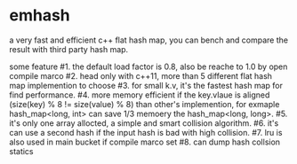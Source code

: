 # emhash
a very fast and efficient c++ flat hash map, you can bench and compare the result with third party hash map.

some feature
#1. the default load factor is 0.8, also be reache to 1.0 by open compile marco
#2. head only with c++11, more than 5 different flat hash map implemention to choose
#3. for small k.v, it's the fastest hash map for find performance.
#4. more memory efficient if the key.vlaue is aligned (size(key) % 8 != size(value) % 8) than other's implemention,
for exmaple hash_map<long, int> can save 1/3 memoery the  hash_map<long, long>.
#5. it's only one array allocted, a simple and smart collision algorithm.
#6. it's can use a second hash if the input hash is bad with high collision.
#7. lru is also used in main bucket if compile marco set
#8. can dump hash collsion statics
